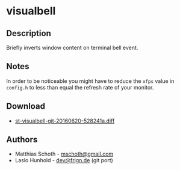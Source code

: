 visualbell
==========

Description
-----------

Briefly inverts window content on terminal bell event.

Notes
-----

In order to be noticeable you might have to reduce the `xfps`
value in `config.h` to less than equal the refresh rate of your
monitor.

Download
--------

 * [st-visualbell-git-20160620-528241a.diff](st-visualbell-git-20160620-528241a.diff)

Authors
-------

 * Matthias Schoth - mschoth@gmail.com
 * Laslo Hunhold - dev@frign.de (git port)
